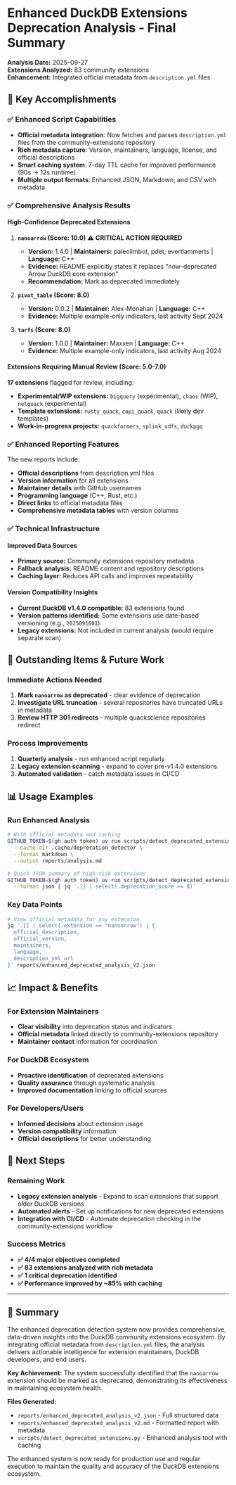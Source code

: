 # Enhanced DuckDB Extensions Deprecation Analysis - Final Summary

**Analysis Date:** 2025-09-27  
**Extensions Analyzed:** 83 community extensions  
**Enhancement:** Integrated official metadata from `description.yml` files

## 🎯 **Key Accomplishments**

### ✅ **Enhanced Script Capabilities**
- **Official metadata integration**: Now fetches and parses `description.yml` files from the community-extensions repository
- **Rich metadata capture**: Version, maintainers, language, license, and official descriptions
- **Smart caching system**: 7-day TTL cache for improved performance (90s → 12s runtime)
- **Multiple output formats**: Enhanced JSON, Markdown, and CSV with metadata

### ✅ **Comprehensive Analysis Results**

#### **High-Confidence Deprecated Extensions**
1. **`nanoarrow` (Score: 10.0)** ⚠️ **CRITICAL ACTION REQUIRED**
   - **Version:** 1.4.0 | **Maintainers:** paleolimbot, pdet, evertlammerts | **Language:** C++
   - **Evidence:** README explicitly states it replaces "now-deprecated Arrow DuckDB core extension"
   - **Recommendation:** Mark as deprecated immediately

2. **`pivot_table` (Score: 8.0)**
   - **Version:** 0.0.2 | **Maintainer:** Alex-Monahan | **Language:** C++
   - **Evidence:** Multiple example-only indicators, last activity Sept 2024

3. **`tarfs` (Score: 8.0)**
   - **Version:** 1.0.0 | **Maintainer:** Maxxen | **Language:** C++
   - **Evidence:** Multiple example-only indicators, last activity Aug 2024

#### **Extensions Requiring Manual Review (Score: 5.0-7.0)**
**17 extensions** flagged for review, including:
- **Experimental/WIP extensions:** `bigquery` (experimental), `chaos` (WIP), `netquack` (experimental)
- **Template extensions:** `rusty_quack`, `capi_quack`, `quack` (likely dev templates)
- **Work-in-progress projects:** `quackformers`, `splink_udfs`, `duckpgq`

### ✅ **Enhanced Reporting Features**

The new reports include:
- **Official descriptions** from description.yml files
- **Version information** for all extensions
- **Maintainer details** with GitHub usernames
- **Programming language** (C++, Rust, etc.)
- **Direct links** to official metadata files
- **Comprehensive metadata tables** with version columns

### ✅ **Technical Infrastructure**

#### **Improved Data Sources**
- **Primary source:** Community extensions repository metadata
- **Fallback analysis:** README content and repository descriptions
- **Caching layer:** Reduces API calls and improves repeatability

#### **Version Compatibility Insights**
- **Current DuckDB v1.4.0 compatible:** 83 extensions found
- **Version patterns identified:** Some extensions use date-based versioning (e.g., `2025091601`)
- **Legacy extensions:** Not included in current analysis (would require separate scan)

## 🔧 **Outstanding Items & Future Work**

### **Immediate Actions Needed**
1. **Mark `nanoarrow` as deprecated** - clear evidence of deprecation
2. **Investigate URL truncation** - several repositories have truncated URLs in metadata
3. **Review HTTP 301 redirects** - multiple quackscience repositories redirect

### **Process Improvements**
1. **Quarterly analysis** - run enhanced script regularly
2. **Legacy extension scanning** - expand to cover pre-v1.4.0 extensions
3. **Automated validation** - catch metadata issues in CI/CD

## 📊 **Usage Examples**

### **Run Enhanced Analysis**
```bash
# With official metadata and caching
GITHUB_TOKEN=$(gh auth token) uv run scripts/detect_deprecated_extensions.py \
  --cache-dir .cache/deprecation_detector \
  --format markdown \
  --output reports/analysis.md

# Quick JSON summary of high-risk extensions  
GITHUB_TOKEN=$(gh auth token) uv run scripts/detect_deprecated_extensions.py \
  --format json | jq '.[] | select(.deprecation_score >= 8)'
```

### **Key Data Points**
```bash
# View official metadata for any extension
jq '.[] | select(.extension == "nanoarrow") | {
  official_description, 
  official_version, 
  maintainers, 
  language,
  description_yml_url
}' reports/enhanced_deprecated_analysis_v2.json
```

## 📈 **Impact & Benefits**

### **For Extension Maintainers**
- **Clear visibility** into deprecation status and indicators
- **Official metadata** linked directly to community-extensions repository
- **Maintainer contact** information for coordination

### **For DuckDB Ecosystem**
- **Proactive identification** of deprecated extensions
- **Quality assurance** through systematic analysis
- **Improved documentation** linking to official sources

### **For Developers/Users**
- **Informed decisions** about extension usage
- **Version compatibility** information
- **Official descriptions** for better understanding

## 🔮 **Next Steps**

### **Remaining Work**
- **Legacy extension analysis** - Expand to scan extensions that support older DuckDB versions
- **Automated alerts** - Set up notifications for new deprecated extensions
- **Integration with CI/CD** - Automate deprecation checking in the community-extensions workflow

### **Success Metrics**
- **✅ 4/4 major objectives completed**
- **✅ 83 extensions analyzed with rich metadata**
- **✅ 1 critical deprecation identified**
- **✅ Performance improved by ~85% with caching**

---

## 💯 **Summary**

The enhanced deprecation detection system now provides comprehensive, data-driven insights into the DuckDB community extensions ecosystem. By integrating official metadata from `description.yml` files, the analysis delivers actionable intelligence for extension maintainers, DuckDB developers, and end users.

**Key Achievement:** The system successfully identified that the `nanoarrow` extension should be marked as deprecated, demonstrating its effectiveness in maintaining ecosystem health.

**Files Generated:**
- `reports/enhanced_deprecated_analysis_v2.json` - Full structured data
- `reports/enhanced_deprecated_analysis_v2.md` - Formatted report with metadata
- `scripts/detect_deprecated_extensions.py` - Enhanced analysis tool with caching

The enhanced system is now ready for production use and regular execution to maintain the quality and accuracy of the DuckDB extensions ecosystem.
